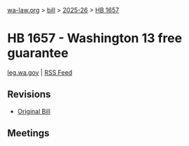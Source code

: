 [wa-law.org](/) > [bill](/bill/) > [2025-26](/bill/2025-26/) > [HB 1657](/bill/2025-26/hb/1657/)

# HB 1657 - Washington 13 free guarantee
[leg.wa.gov](https://app.leg.wa.gov/billsummary?BillNumber=1657&Year=2025&Initiative=false) | [RSS Feed](./rss.xml)

## Revisions
* [Original Bill](1/)

## Meetings